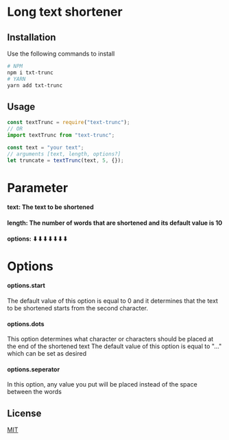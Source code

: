 # Long text shortener

## Installation

Use the following commands to install

```bash
# NPM
npm i txt-trunc
# YARN
yarn add txt-trunc
```

## Usage

```javascript
const textTrunc = require("text-trunc");
// OR
import textTrunc from "text-trunc";

const text = "your text";
// arguments [text, length, options?]
let truncate = textTrunc(text, 5, {});
```

# Parameter

#### text: The text to be shortened

#### length: The number of words that are shortened and its default value is 10

#### options: ⬇⬇⬇⬇⬇⬇⬇

# Options

#### options.start

The default value of this option is equal to 0 and it determines that the text to be shortened starts from the second character.

#### options.dots

This option determines what character or characters should be placed at the end of the shortened text
The default value of this option is equal to "..." which can be set as desired

#### options.seperator

In this option, any value you put will be placed instead of the space between the words

## License

[MIT](https://choosealicense.com/licenses/mit/)
